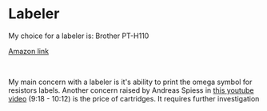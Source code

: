 # Labeler

My choice for a labeler is: Brother PT-H110

[Amazon link](https://www.amazon.it/Brother-5837170-PT-H110-Etichettatrice-Elettronica/dp/B07N1294TN/ref=sr_1_4?__mk_it_IT=%C3%85M%C3%85%C5%BD%C3%95%C3%91&keywords=Brother%2BPT-H110&qid=1585550554&sr=8-4&th=1)

</br>

My main concern with a labeler is it's ability to print the omega symbol for resistors labels. Another concern raised by Andreas Spiess in [this youtube video](https://youtu.be/QnNqlC5CydE?t=558) (9:18 - 10:12) is the price of cartridges. It requires further investigation
